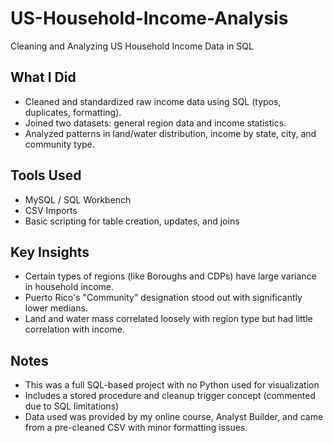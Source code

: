 # US-Household-Income-Analysis
Cleaning and Analyzing US Household Income Data in SQL

## What I Did
- Cleaned and standardized raw income data using SQL (typos, duplicates, formatting).
- Joined two datasets: general region data and income statistics.
- Analyzed patterns in land/water distribution, income by state, city, and community type.

## Tools Used
- MySQL / SQL Workbench
- CSV Imports
- Basic scripting for table creation, updates, and joins

## Key Insights
- Certain types of regions (like Boroughs and CDPs) have large variance in household income.
- Puerto Rico's "Community" designation stood out with significantly lower medians.
- Land and water mass correlated loosely with region type but had little correlation with income.

## Notes
- This was a full SQL-based project with no Python used for visualization
- Includes a stored procedure and cleanup trigger concept (commented due to SQL limitations)
- Data used was provided by my online course, Analyst Builder, and came from a pre-cleaned CSV with minor formatting issues.
